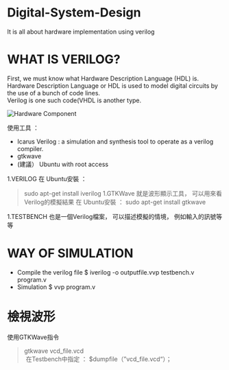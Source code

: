 # Digital-System-Design
It is all about hardware implementation using verilog

# WHAT IS VERILOG?
First, we must know what Hardware Description Language (HDL) is. Hardware Description Language or HDL is used to model digital circuits by the use of a bunch of code lines. <br />
Verilog is one such code(VHDL is another type. <br /> 

![Hardware Component](http://referencedesigner.com/tutorials/s6evalboard/images/spartixed.jpg) <br />

使用工具 ：
* Icarus Verilog : a simulation and synthesis tool to operate as a verilog compiler.
* gtkwave
* (建議） Ubuntu with root access

1.VERILOG
在 Ubuntu安裝 ：
  > sudo apt-get install iverilog
1.GTKWave
就是波形顯示工具， 可以用來看Verilog的模擬結果
在 Ubuntu安裝 ：
  > sudo apt-get install gtkwave
  
1.TESTBENCH
也是一個Verilog檔案， 可以描述模擬的情境， 例如輸入的訊號等等

# WAY OF SIMULATION
* Compile the verilog file 
    $ iverilog -o outputfile.vvp testbench.v program.v
* Simulation
    $ vvp program.v
    
# 檢視波形
  使用GTKWave指令 <br />
 > gtkwave vcd_file.vcd <br />
  在Testbench中指定 ： $dumpfile（”vcd_file.vcd“）；
    

